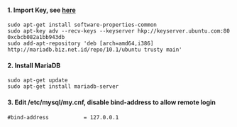 
#### 1. Import Key, see [here](https://downloads.mariadb.org/mariadb/repositories/#mirror=biznet&distro=Ubuntu&distro_release=trusty--ubuntu_trusty&version=10.1)
```
sudo apt-get install software-properties-common
sudo apt-key adv --recv-keys --keyserver hkp://keyserver.ubuntu.com:80 0xcbcb082a1bb943db
sudo add-apt-repository 'deb [arch=amd64,i386] http://mariadb.biz.net.id/repo/10.1/ubuntu trusty main'
```

#### 2. Install MariaDB
```
sudo apt-get update
sudo apt-get install mariadb-server
```

#### 3. Edit /etc/mysql/my.cnf, disable bind-address to allow remote login
```
#bind-address           = 127.0.0.1
```
